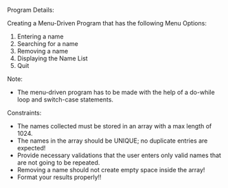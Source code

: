 Program Details:

Creating a Menu-Driven Program that has the following Menu Options:

1. Entering a name
2. Searching for a name
3. Removing a name
4. Displaying the Name List
5. Quit

Note:
- The menu-driven program has to be made with the help of a do-while loop and switch-case statements.

Constraints:
- The names collected must be stored in an array with a max length of 1024.
- The names in the array should be UNIQUE; no duplicate entries are expected!
- Provide necessary validations that the user enters only valid names that are not going to be repeated.
- Removing a name should not create empty space inside the array!
- Format your results properly!!
